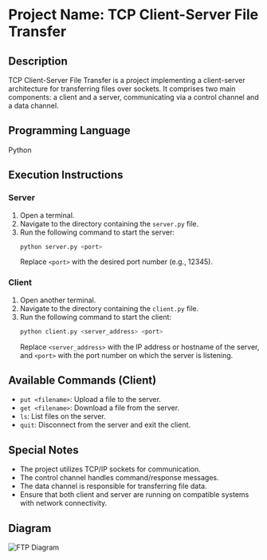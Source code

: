 # Project Name: TCP Client-Server File Transfer

## Description
TCP Client-Server File Transfer is a project implementing a client-server architecture for transferring files over sockets. It comprises two main components: a client and a server, communicating via a control channel and a data channel.


## Programming Language
Python

## Execution Instructions

### Server
1. Open a terminal.
2. Navigate to the directory containing the `server.py` file.
3. Run the following command to start the server:
    ```bash
    python server.py <port>
    ```
   Replace `<port>` with the desired port number (e.g., 12345).

### Client
1. Open another terminal.
2. Navigate to the directory containing the `client.py` file.
3. Run the following command to start the client:
    ```bash
    python client.py <server_address> <port>
    ```
   Replace `<server_address>` with the IP address or hostname of the server, and `<port>` with the port number on which the server is listening.

## Available Commands (Client)
- `put <filename>`: Upload a file to the server.
- `get <filename>`: Download a file from the server.
- `ls`: List files on the server.
- `quit`: Disconnect from the server and exit the client.

## Special Notes
- The project utilizes TCP/IP sockets for communication.
- The control channel handles command/response messages.
- The data channel is responsible for transferring file data.
- Ensure that both client and server are running on compatible systems with network connectivity.

## Diagram
![FTP Diagram](FTP.drawio.png)
